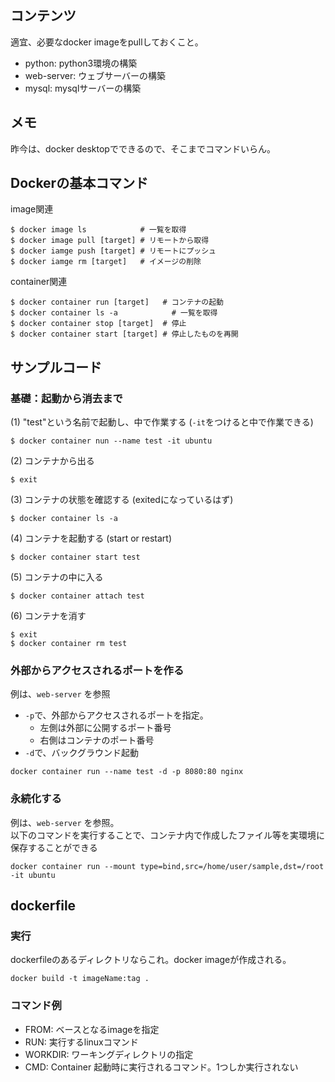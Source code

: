 ## コンテンツ
適宜、必要なdocker imageをpullしておくこと。
- python: python3環境の構築
- web-server: ウェブサーバーの構築
- mysql: mysqlサーバーの構築


## メモ
昨今は、docker desktopでできるので、そこまでコマンドいらん。


## Dockerの基本コマンド

image関連
```
$ docker image ls            # 一覧を取得
$ docker image pull [target] # リモートから取得
$ docker iamge push [target] # リモートにプッシュ
$ docker iamge rm [target]   # イメージの削除 
```

container関連
```
$ docker container run [target]   # コンテナの起動
$ docker container ls -a            # 一覧を取得
$ docker container stop [target]  # 停止
$ docker container start [target] # 停止したものを再開
```

## サンプルコード

### 基礎：起動から消去まで
(1) "test"という名前で起動し、中で作業する (`-it`をつけると中で作業できる)
```
$ docker container nun --name test -it ubuntu 
```
(2) コンテナから出る
```
$ exit
```
(3) コンテナの状態を確認する (exitedになっているはず)
```
$ docker container ls -a
```
(4) コンテナを起動する (start or restart)
```
$ docker container start test
```
(5) コンテナの中に入る
```
$ docker container attach test
```
(6) コンテナを消す
```
$ exit
$ docker container rm test
```

### 外部からアクセスされるポートを作る
例は、`web-server` を参照
- `-p`で、外部からアクセスされるポートを指定。
    - 左側は外部に公開するポート番号
    - 右側はコンテナのポート番号
- `-d`で、バックグラウンド起動
```
docker container run --name test -d -p 8080:80 nginx
```

### 永続化する
例は、`web-server` を参照。<br>
以下のコマンドを実行することで、コンテナ内で作成したファイル等を実環境に保存することができる

```
docker container run --mount type=bind,src=/home/user/sample,dst=/root -it ubuntu
```

## dockerfile
### 実行
dockerfileのあるディレクトリならこれ。docker imageが作成される。
```
docker build -t imageName:tag .  
```

### コマンド例
- FROM: ベースとなるimageを指定
- RUN: 実行するlinuxコマンド
- WORKDIR: ワーキングディレクトリの指定
- CMD: Container 起動時に実行されるコマンド。1つしか実行されない